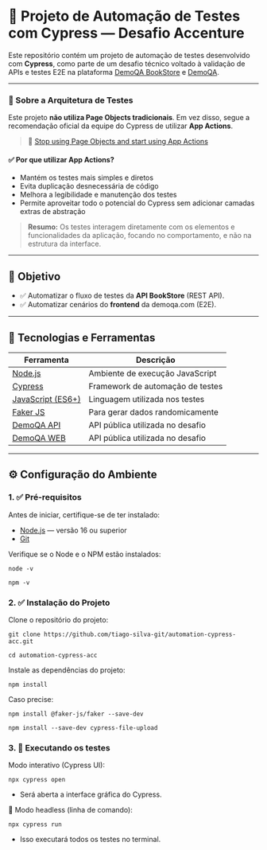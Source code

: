 # 🚀 Projeto de Automação de Testes com Cypress — Desafio Accenture

Este repositório contém um projeto de automação de testes desenvolvido com **Cypress**, como parte de um desafio técnico voltado à validação de APIs e testes E2E na plataforma [DemoQA BookStore](https://demoqa.com/swagger/) e [DemoQA](https://demoqa.com/).

---

### 📌 Sobre a Arquitetura de Testes

Este projeto **não utiliza Page Objects tradicionais**. Em vez disso, segue a recomendação oficial da equipe do Cypress de utilizar **App Actions**.

> 🔗 [Stop using Page Objects and start using App Actions](https://www.cypress.io/blog/stop-using-page-objects-and-start-using-app-actions)

#### ✅ Por que utilizar App Actions?

- Mantém os testes mais simples e diretos
- Evita duplicação desnecessária de código
- Melhora a legibilidade e manutenção dos testes
- Permite aproveitar todo o potencial do Cypress sem adicionar camadas extras de abstração

> **Resumo:** Os testes interagem diretamente com os elementos e funcionalidades da aplicação, focando no comportamento, e não na estrutura da interface.

---

## 🎯 Objetivo

- ✅ Automatizar o fluxo de testes da **API BookStore** (REST API).
- ✅ Automatizar cenários do **frontend** da demoqa.com (E2E).

---

## 🧰 Tecnologias e Ferramentas

| Ferramenta       | Descrição |
|------------------|-----------|
| [Node.js](https://nodejs.org/) | Ambiente de execução JavaScript |
| [Cypress](https://www.cypress.io/) | Framework de automação de testes |
| [JavaScript (ES6+)](https://developer.mozilla.org/pt-BR/docs/Web/JavaScript) | Linguagem utilizada nos testes |
| [Faker JS](https://www.npmjs.com/package/@faker-js/faker) | Para gerar dados randomicamente |
| [DemoQA API](https://demoqa.com/swagger/) | API pública utilizada no desafio |c
| [DemoQA WEB](https://demoqa.com/) | API pública utilizada no desafio |

---

## ⚙️ Configuração do Ambiente

### 1. ✅ Pré-requisitos

Antes de iniciar, certifique-se de ter instalado:

- [Node.js](https://nodejs.org/en/) — versão 16 ou superior
- [Git](https://git-scm.com/)

Verifique se o Node e o NPM estão instalados:

``
node -v
``

``
npm -v
``

### 2. ✅ Instalação do Projeto

Clone o repositório do projeto:

``
git clone https://github.com/tiago-silva-git/automation-cypress-acc.git
``

``
cd automation-cypress-acc
``

Instale as dependências do projeto:

``
npm install
``

Caso precise:

``
npm install @faker-js/faker --save-dev
``

``
npm install --save-dev cypress-file-upload
``

### 3. 🚀 Executando os testes

Modo interativo (Cypress UI):

``
npx cypress open
``

- Será aberta a interface gráfica do Cypress.

🔹 Modo headless (linha de comando):

``
npx cypress run
``

- Isso executará todos os testes no terminal.